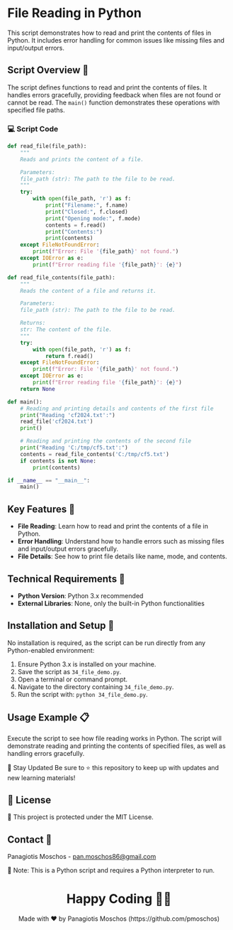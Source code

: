 # File Reading in Python

This script demonstrates how to read and print the contents of files in Python. It includes error handling for common issues like missing files and input/output errors.

## Script Overview 📘

The script defines functions to read and print the contents of files. It handles errors gracefully, providing feedback when files are not found or cannot be read. The `main()` function demonstrates these operations with specified file paths.

### :computer: Script Code

```python
def read_file(file_path):
    """
    Reads and prints the content of a file.

    Parameters:
    file_path (str): The path to the file to be read.
    """
    try:
        with open(file_path, 'r') as f:
            print("Filename:", f.name)
            print("Closed:", f.closed)
            print("Opening mode:", f.mode)
            contents = f.read()
            print("Contents:")
            print(contents)
    except FileNotFoundError:
        print(f"Error: File '{file_path}' not found.")
    except IOError as e:
        print(f"Error reading file '{file_path}': {e}")

def read_file_contents(file_path):
    """
    Reads the content of a file and returns it.

    Parameters:
    file_path (str): The path to the file to be read.

    Returns:
    str: The content of the file.
    """
    try:
        with open(file_path, 'r') as f:
            return f.read()
    except FileNotFoundError:
        print(f"Error: File '{file_path}' not found.")
    except IOError as e:
        print(f"Error reading file '{file_path}': {e}")
    return None

def main():
    # Reading and printing details and contents of the first file
    print("Reading 'cf2024.txt':")
    read_file('cf2024.txt')
    print()

    # Reading and printing the contents of the second file
    print("Reading 'C:/tmp/cf5.txt':")
    contents = read_file_contents('C:/tmp/cf5.txt')
    if contents is not None:
        print(contents)

if __name__ == "__main__":
    main()
```

## Key Features 🌟
- **File Reading**: Learn how to read and print the contents of a file in Python.
- **Error Handling**: Understand how to handle errors such as missing files and input/output errors gracefully.
- **File Details**: See how to print file details like name, mode, and contents.

## Technical Requirements 🔧
- **Python Version**: Python 3.x recommended
- **External Libraries**: None, only the built-in Python functionalities

## Installation and Setup 🚀
No installation is required, as the script can be run directly from any Python-enabled environment:

1. Ensure Python 3.x is installed on your machine.
2. Save the script as `34_file_demo.py`.
3. Open a terminal or command prompt.
4. Navigate to the directory containing `34_file_demo.py`.
5. Run the script with: `python 34_file_demo.py`.

## Usage Example 📋
Execute the script to see how file reading works in Python. The script will demonstrate reading and printing the contents of specified files, as well as handling errors gracefully.

📢 Stay Updated
Be sure to ⭐ this repository to keep up with updates and new learning materials!

## 📄 License
🔐 This project is protected under the MIT License.

## Contact 📧
Panagiotis Moschos - pan.moschos86@gmail.com

🔗 Note: This is a Python script and requires a Python interpreter to run.

<h1 align="center">Happy Coding 👨‍💻</h1>
<p align="center">
  Made with ❤️ by Panagiotis Moschos (https://github.com/pmoschos)
</p>
